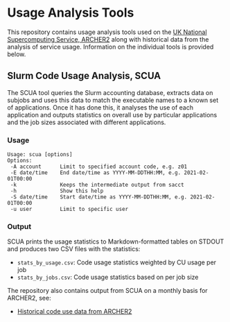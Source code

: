 # Usage Analysis Tools

This repository contains usage analysis tools used on the
[UK National Supercomputing Service, ARCHER2](https://www.archer2.ac.uk) along
with historical data from the analysis of service usage. Information on the 
individual tools is provided below.

## Slurm Code Usage Analysis, SCUA

The SCUA tool queries the Slurm accounting database, extracts data on subjobs 
and uses this data to match the executable names to a known set of applications.
Once it has done this, it analyses the use of each application and outputs
statistics on overall use by particular applications and the job sizes associated
with different applications.

### Usage

```
Usage: scua [options]
Options:
 -A account      Limit to specified account code, e.g. z01
 -E date/time    End date/time as YYYY-MM-DDTHH:MM, e.g. 2021-02-01T00:00
 -k              Keeps the intermediate output from sacct
 -h              Show this help
 -S date/time    Start date/time as YYYY-MM-DDTHH:MM, e.g. 2021-02-01T00:00
 -u user         Limit to specific user
```

### Output

SCUA prints the usage statistics to Markdown-formatted tables on STDOUT and produces
two CSV files with the statistics:

- `stats_by_usage.csv`: Code usage statistics weighted by CU usage per job
- `stats_by_jobs.csv`: Code usage statistics based on per job size

The repository also contains output from SCUA on a monthly basis for ARCHER2, see:

- [Historical code use data from ARCHER2](historical-data/archer2-code-use)
